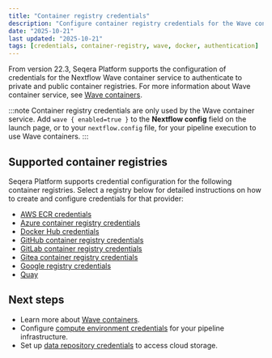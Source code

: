 ```yaml
---
title: "Container registry credentials"
description: "Configure container registry credentials for the Wave container service in Seqera Platform."
date: "2025-10-21"
last updated: "2025-10-21"
tags: [credentials, container-registry, wave, docker, authentication]
---
```


From version 22.3, Seqera Platform supports the configuration of credentials for the Nextflow Wave container service to authenticate to private and public container registries. For more information about Wave container service, see [Wave containers](https://docs.seqera.io/wave).

:::note
Container registry credentials are only used by the Wave container service. Add `wave { enabled=true }` to the **Nextflow config** field on the launch page, or to your `nextflow.config` file, for your pipeline execution to use Wave containers.
:::

## Supported container registries

Seqera Platform supports credential configuration for the following container registries. Select a registry below for detailed instructions on how to create and configure credentials for that provider:

- [AWS ECR credentials](./aws_registry_credentials.md)
- [Azure container registry credentials](./azure_registry_credentials.md)
- [Docker Hub credentials](./docker_hub_registry_credentials.md)
- [GitHub container registry credentials](./github_registry_credentials.md)
- [GitLab container registry credentials](./gitlab_registry_credentials.md)
- [Gitea container registry credentials](./gitea_registry_credentials.md)
- [Google registry credentials](./google_registry_credentials.md)
- [Quay](./quay_registry_credentials.md)

## Next steps

- Learn more about [Wave containers](https://docs.seqera.io/wave/provisioning).
- Configure [compute environment credentials](../compute-envs/overview.md) for your pipeline infrastructure.
- Set up [data repository credentials](./data_repositories.md) to access cloud storage.
